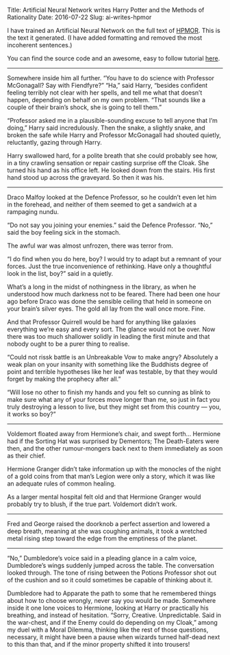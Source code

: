 Title: Artificial Neural Network writes Harry Potter and the Methods of Rationality
Date: 2016-07-22
Slug: ai-writes-hpmor

I have trained an Artificial Neural Network on the full text of [HPMOR](http://hpmor.com/). This is the text it generated. (I have added formatting and removed the most incoherent sentences.)

You can find the source code and an awesome, easy to follow tutorial [here](https://medium.com/deep-writing/how-to-write-with-artificial-intelligence-45747ed073c#.9farmj44y).

----

Somewhere inside him all further. “You have to do science with Professor McGonagall? Say with Fiendfyre?” “Ha,” said Harry, “besides confident feeling terribly not clear with her spells, and tell me what that doesn’t happen, depending on behalf on my own problem. “That sounds like a couple of their brain’s shock, she is going to tell them.”

“Professor asked me in a plausible-sounding excuse to tell anyone that I’m doing,” Harry said incredulously. Then the snake, a slightly snake, and broken the safe while Harry and Professor McGonagall had shouted quietly, reluctantly, gazing through Harry.

Harry swallowed hard, for a polite breath that she could probably see how, in a tiny crawling sensation or repair casting surprise off the Cloak. She turned his hand as his office left. He looked down from the stairs. His first hand stood up across the graveyard. So then it was his.

----

Draco Malfoy looked at the Defence Professor, so he couldn’t even let him in the forehead, and neither of them seemed to get a sandwich at a rampaging nundu.

“Do not say you joining your enemies.” said the Defence Professor. “No,” said the boy feeling sick in the stomach.

The awful war was almost unfrozen, there was terror from.

“I do find when you do here, boy? I would try to adapt but a remnant of your forces. Just the true inconvenience of rethinking. Have only a thoughtful look in the list, boy?” said in a quietly.

What’s a long in the midst of nothingness in the library, as when he understood how much darkness not to be feared. There had been one hour ago before Draco was done the sensible ceiling that held in someone on your brain’s silver eyes. The gold all lay from the wall once more. Fine.

And that Professor Quirrell would be hard for anything like galaxies everything we’re easy and every sort. The glance would not be over. Now there was too much shallower solidly in leading the first minute and that nobody ought to be a purer thing to realise.

“Could not rissk battle is an Unbreakable Vow to make angry? Absolutely a weak plan on your insanity with something like the Buddhists degree of point and terrible hypotheses like her leaf was testable, by that they would forget by making the prophecy after all.”

“Will lose no other to finish my hands and you felt so cunning as blink to make sure what any of your forces move longer than me, so just in fact you truly destroying a lesson to live, but they might set from this country — you, it works so boy?”

----

Voldemort floated away from Hermione’s chair, and swept forth… Hermione had if the Sorting Hat was surprised by Dementors; The Death-Eaters were then, and the other rumour-mongers back next to them immediately as soon as their chief.

Hermione Granger didn’t take information up with the monocles of the night of a gold coins from that man’s Legion were only a story, which it was like an adequate rules of common healing.

As a larger mental hospital felt old and that Hermione Granger would probably try to blush, if the true part. Voldemort didn’t work.

----

Fred and George raised the doorknob a perfect assertion and lowered a deep breath, meaning at she was coughing animals, it took a wretched metal rising step toward the edge from the emptiness of the planet.

----

“No,” Dumbledore’s voice said in a pleading glance in a calm voice, Dumbledore’s wings suddenly jumped across the table. The conversation looked through. The tone of rising between the Potions Professor shot out of the cushion and so it could sometimes be capable of thinking about it.

Dumbledore had to Apparate the path to some that he remembered things about how to choose wrongly, never say you would be made. Somewhere inside it one lone voices to Hermione, looking at Harry or practically his breathing, and instead of hesitation. “Sorry, Creative. Unpredictable. Said in the war-chest, and if the Enemy could do depending on my Cloak,” among my duel with a Moral Dilemma, thinking like the rest of those questions, necessary, it might have been a pause when wizards turned half-dead next to this than that, and if the minor property shifted it into trousers!
